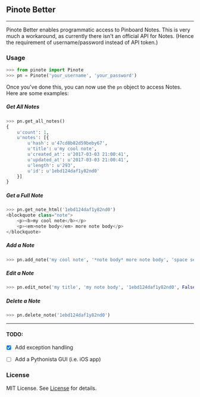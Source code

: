 ## Pinote Better
<hr>

Pinote Better enables programmatic access to Pinboard Notes. This is very much a workaround, as currently there isn't an official API for Notes. (Hence the requirement of username/password instead of API token.)


### Usage
```python
>>> from pinote import Pinote
>>> pn = Pinote('your_username', 'your_password')
```

Once you've done this, you can now use the `pn` object to access Notes. Here are some examples:

##### Get All Notes
```python
>>> pn.get_all_notes()
{
    u'count': 1,
    u'notes': [{
        u'hash': u'47cd8b82d59beby67',
        u'title': u'my cool note',
        u'created_at': u'2017-03-03 21:00:41',
        u'updated_at': u'2017-03-03 21:00:41',
        u'length': u'293',
        u'id': u'1ebd124daf1y82nd0'
    }]
}
```

##### Get a Full Note
```python
>>> pn.get_note_html('1ebd124daf1y82nd0')
<blockquote class="note">
    <p><b>my cool note</b></p>
    <p><em>note body</em> more note body</p>
</blockquote>
```

##### Add a Note
```python
>>> pn.add_note('my cool note', '*note body* more note body', 'space separated tags', True, False)
```

##### Edit a Note
```python
>>> pn.edit_note('my title', 'my note body', '1ebd124daf1y82nd0', False)
```

##### Delete a Note
```python
>>> pn.delete_note('1ebd124daf1y82nd0')
```

<hr>

#### TODO:

- [x] Add exception handling
- [ ] Add a Pythonista GUI (i.e. iOS app)


### License
MIT License. See [License](<LICENSE>) for details.
